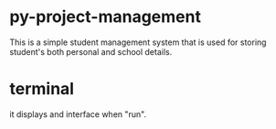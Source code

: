 # py-project-management

This is a simple student management system that is used for storing student's both personal and school details.

# terminal

it displays and interface when "run".
